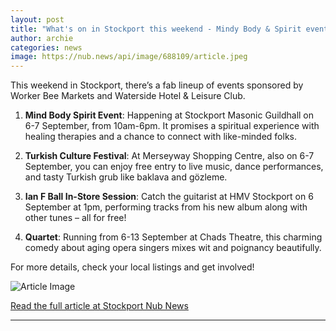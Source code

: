 ```yaml
---
layout: post
title: "What's on in Stockport this weekend - Mindy Body & Spirit event, Turkish culture festival, and more"
author: archie
categories: news
image: https://nub.news/api/image/688109/article.jpeg
---
```

This weekend in Stockport, there’s a fab lineup of events sponsored by Worker Bee Markets and Waterside Hotel & Leisure Club. 

1. **Mind Body Spirit Event**: Happening at Stockport Masonic Guildhall on 6-7 September, from 10am-6pm. It promises a spiritual experience with healing therapies and a chance to connect with like-minded folks.

2. **Turkish Culture Festival**: At Merseyway Shopping Centre, also on 6-7 September, you can enjoy free entry to live music, dance performances, and tasty Turkish grub like baklava and gözleme.

3. **Ian F Ball In-Store Session**: Catch the guitarist at HMV Stockport on 6 September at 1pm, performing tracks from his new album along with other tunes – all for free!

4. **Quartet**: Running from 6-13 September at Chads Theatre, this charming comedy about aging opera singers mixes wit and poignancy beautifully.

For more details, check your local listings and get involved!

![Article Image](https://nub.news/api/image/688109/article.jpeg)

[Read the full article at Stockport Nub News](https://stockport.nub.news/news/local-news/sp12143-whats-on-in-stockport-this-weekend-mindy-body-spirit-event-turkish-culture-festival-and-more-270792)

---
